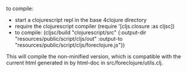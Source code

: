 to compile:

- start a clojurescript repl in the base 4clojure directory
- require the clojurescript compiler
    (require '[cljs.closure :as cljsc])
- to compile:
    (cljsc/build "clojurescript/src" {:output-dir "resources/public/script/cljs/out" :output-to "resources/public/script/cljs/foreclojure.js"})

This will compile the non-minified version, which is compatible with the current html generated in by html-doc in src/foreclojure/utils.clj.
